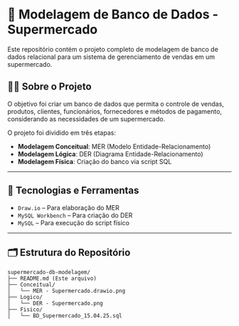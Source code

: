 # 🛒 Modelagem de Banco de Dados - Supermercado

Este repositório contém o projeto completo de modelagem de banco de dados relacional para um sistema de gerenciamento de vendas em um supermercado.

## 👩‍💻 Sobre o Projeto

O objetivo foi criar um banco de dados que permita o controle de vendas, produtos, clientes, funcionários, fornecedores e métodos de pagamento, considerando as necessidades de um supermercado.

O projeto foi dividido em três etapas:

- **Modelagem Conceitual**: MER (Modelo Entidade-Relacionamento)
- **Modelagem Lógica**: DER (Diagrama Entidade-Relacionamento)
- **Modelagem Física**: Criação do banco via script SQL

---

## 🧠 Tecnologias e Ferramentas

- `Draw.io` – Para elaboração do MER
- `MySQL Workbench` – Para criação do DER
- `MySQL` – Para execução do script físico

---

## 🗂️ Estrutura do Repositório

```plaintext
supermercado-db-modelagem/
├── README.md (Este arquivo)
├── Conceitual/
│   └── MER - Supermercado.drawio.png
├── Logico/
│   └── DER - Supermercado.png
├── Fisico/
│   └── BD_Supermercado_15.04.25.sql
